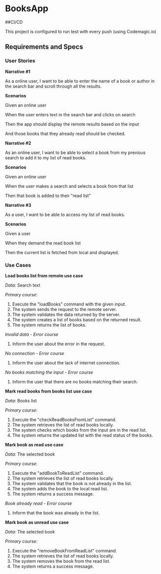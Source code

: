 # BooksApp
##CI/CD

This project is configured to run test with every push (using Codemagic.io)

## Requirements and Specs
### User Stories
**Narrative #1**

As a online user, I want to be able to enter the name of a book or author in the search bar and scroll through all the results.

**Scenarios**

Given an online user

When the user enters text in the search bar and clicks on search

Then the app should display the remote results based on the input

And those books that they already read should be checked.

**Narrative #2**

As an online user, I want to be able to select a book from my previous search to add it to my list of read books.

**Scenarios**

Given an online user

When the user makes a search and selects a book from that list

Then that book is added to their "read list"

**Narrative #3**

As a user, I want to be able to access my list of read books.

**Scenarios**

Given a user

When they demand the read book list

Then the current list is fetched from local and displayed.

### Use Cases
**Load books list from remote use case**

_Data_: Search text

_Primary course_:

1. Execute the "loadBooks" command with the given input.
2. The system sends the request to the remote server.
3. The system validates the data returned by the server.
4. The system creates a list of books based on the returned result.
5. The system returns the list of books.

_Invalid data - Error course_

1. Inform the user about the error in the request.

_No connection - Error course_

1. Inform the user about the lack of internet connection.

_No books matching the input - Error course_

1. Inform the user that there are no books matching their search.

**Mark read books from books list use case**

_Data_: Books list

_Primary course_:

1. Execute the "checkReadBooksFromList" command.
2. The system retrieves the list of read books locally.
3. The system checks which books from the input are in the read list.
4. The system returns the updated list with the read status of the books.

**Mark book as read use case**

_Data_: The selected book

_Primary course_:

1. Execute the "addBookToReadList" command.
2. The system retrieves the list of read books locally.
3. The system validates that the book is not already in the list.
4. The system adds the book to the local read list.
5. The system returns a success message.

_Book already read - Error course_

1. Inform that the book was already in the list.

**Mark book as unread use case**

_Data_: The selected book

_Primary course_:

1. Execute the "removeBookFromReadList" command.
2. The system retrieves the list of read books locally.
3. The system removes the book from the read list.
4. The system returns a success message.
